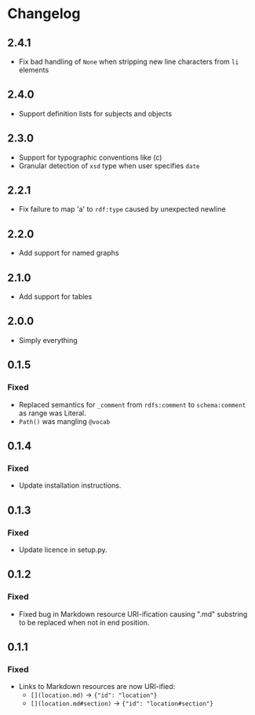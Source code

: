 # Changelog

## 2.4.1

* Fix bad handling of `None` when stripping new line characters from `li` elements

## 2.4.0

* Support definition lists for subjects and objects

## 2.3.0

* Support for typographic conventions like (c)
* Granular detection of `xsd` type when user specifies `date`

## 2.2.1

* Fix failure to map 'a' to `rdf:type` caused by unexpected newline

## 2.2.0

* Add support for named graphs

## 2.1.0

* Add support for tables

## 2.0.0

* Simply everything

## 0.1.5

### Fixed

* Replaced semantics for `_comment` from `rdfs:comment` to `schema:comment` as range was Literal.
* `Path()` was mangling `@vocab`

## 0.1.4

### Fixed

* Update installation instructions.

## 0.1.3

### Fixed

* Update licence in setup.py.

## 0.1.2

### Fixed

* Fixed bug in Markdown resource URI-ification causing ".md" substring to be replaced when not in end position.

## 0.1.1

### Fixed

* Links to Markdown resources are now URI-ified:
  * `[](location.md)` → `{"id": "location"}`
  * `[](location.md#section)` → `{"id": "location#section"}`
